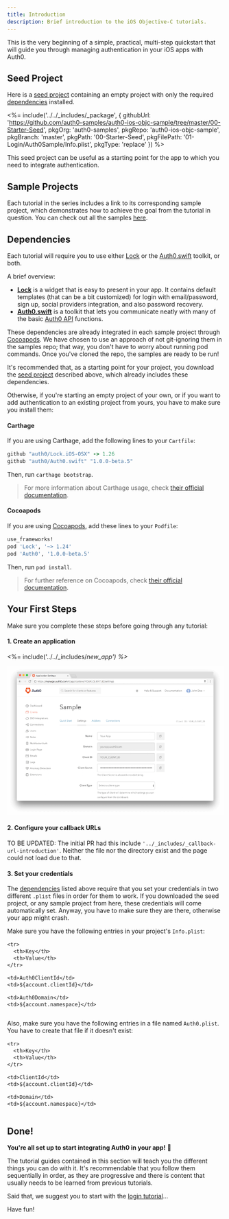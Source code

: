 ```yaml
---
title: Introduction
description: Brief introduction to the iOS Objective-C tutorials.
---
```


This is the very beginning of a simple, practical, multi-step quickstart that will guide you through managing authentication in your iOS apps with Auth0.



## Seed Project

Here is a [seed project](https://github.com/auth0-samples/auth0-ios-swift-sample/tree/master/00-Starter-Seed) containing an empty project with only the required [dependencies](#dependencies) installed.

<%= include('../../_includes/_package', {
  githubUrl: 'https://github.com/auth0-samples/auth0-ios-objc-sample/tree/master/00-Starter-Seed',
  pkgOrg: 'auth0-samples',
  pkgRepo: 'auth0-ios-objc-sample',
  pkgBranch: 'master',
  pkgPath: '00-Starter-Seed',
  pkgFilePath: '01-Login/Auth0Sample/Info.plist',
  pkgType: 'replace'
}) %>

This seed project can be useful as a starting point for the app to which you need to integrate authentication.



## Sample Projects

Each tutorial in the series includes a link to its corresponding sample project, which demonstrates how to achieve the goal from the tutorial in question. You can check out all the samples [here](https://github.com/auth0-samples/auth0-ios-objc-sample/).



## Dependencies

Each tutorial will require you to use either [Lock](https://github.com/auth0/Lock.iOS-OSX) or the [Auth0.swift](https://github.com/auth0/Auth0.swift) toolkit, or both.

A brief overview:

- [**Lock**](https://github.com/auth0/Lock.iOS-OSX) is a widget that is easy to present in your app. It contains default templates (that can be a bit customized) for login with email/password, sign up, social providers integration, and also password recovery.
- [**Auth0.swift**](https://github.com/auth0/Auth0.swift) is a toolkit that lets you communicate neatly with many of the basic [Auth0 API](https://auth0.com/docs/api) functions.

These dependencies are already integrated in each sample project through [Cocoapods](https://cocoapods.org/). We have chosen to use an approach of not git-ignoring them in the samples repo; that way, you don't have to worry about running pod commands. Once you've cloned the repo, the samples are ready to be run!

It's recommended that, as a starting point for your project, you download the [seed project](#seed-project) described above, which already includes these dependencies.

Otherwise, if you're starting an empty project of your own, or if you want to add authentication to an existing project from yours, you have to make sure you install them:

#### Carthage

If you are using Carthage, add the following lines to your `Cartfile`:

```ruby
github "auth0/Lock.iOS-OSX" -> 1.26
github "auth0/Auth0.swift" "1.0.0-beta.5"
```

Then, run `carthage bootstrap`.

> For more information about Carthage usage, check [their official documentation](https://github.com/Carthage/Carthage#if-youre-building-for-ios-tvos-or-watchos).

#### Cocoapods

If you are using [Cocoapods](https://cocoapods.org/), add these lines to your `Podfile`:

```ruby
use_frameworks!
pod 'Lock', '~> 1.24'
pod 'Auth0', '1.0.0-beta.5'
```

Then, run `pod install`.

> For further reference on Cocoapods, check [their official documentation](http://guides.cocoapods.org/using/getting-started.html).



## Your First Steps

Make sure you complete these steps before going through any tutorial:

#### 1. Create an application

<%= include('../../_includes/_new_app') %>_

![App Dashboard](/media/articles/angularjs/app_dashboard.png)

#### 2. Configure your callback URLs

TO BE UPDATED: The initial PR had this include `'../_includes/_callback-url-introduction'`. Neither the file nor the directory exist and the page could not load due to that.

#### 3. Set your credentials

The [dependencies](#dependencies) listed above require that you set your credentials in two different `.plist` files in order for them to work. If you downloaded the seed project, or any sample project from here, these credentials will come automatically set. Anyway, you have to make sure they are there, otherwise your app might crash.

Make sure you have the following entries in your project's `Info.plist`:

<table class="table">
  <thead>

```
<tr>
  <th>Key</th>
  <th>Value</th>
</tr>
```

  </thead>
  <tr>

```
<td>Auth0ClientId</td>
<td>${account.clientId}</td>
```

  </tr>
  <tr>

```
<td>Auth0Domain</td>
<td>${account.namespace}</td>
```

  </tr>
</table>

Also, make sure you have the following entries in a file named `Auth0.plist`. You have to create that file if it doesn't exist:

<table class="table">
  <thead>

```
<tr>
  <th>Key</th>
  <th>Value</th>
</tr>
```

  </thead>
  <tr>

```
<td>ClientId</td>
<td>${account.clientId}</td>
```

  </tr>
  <tr>

```
<td>Domain</td>
<td>${account.namespace}</td>
```

  </tr>
</table>



## Done!

**You're all set up to start integrating Auth0 in your app!** 🎉

The tutorial guides contained in this section will teach you the different things you can do with it. It's recommendable that you follow them sequentially in order, as they are progressive and there is content that usually needs to be learned from previous tutorials.

Said that, we suggest you to start with the [login tutorial](01-login.md)...

Have fun!
